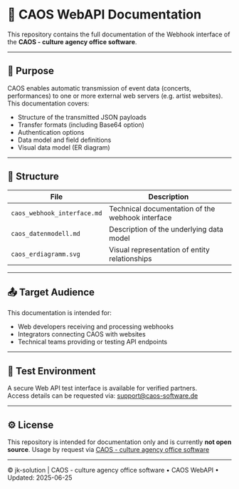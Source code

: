# 📘 CAOS WebAPI Documentation

This repository contains the full documentation of the Webhook interface of the **CAOS - culture agency office software**.

---

## 🔗 Purpose

CAOS enables automatic transmission of event data (concerts, performances) to one or more external web servers (e.g. artist websites). This documentation covers:

- Structure of the transmitted JSON payloads
- Transfer formats (including Base64 option)
- Authentication options
- Data model and field definitions
- Visual data model (ER diagram)

---

## 📂 Structure

| File                          | Description                                             |
|-------------------------------|---------------------------------------------------------|
| `caos_webhook_interface.md`   | Technical documentation of the webhook interface       |
| `caos_datenmodell.md`         | Description of the underlying data model               |
| `caos_erdiagramm.svg`         | Visual representation of entity relationships          |

---

## 📤 Target Audience

This documentation is intended for:

- Web developers receiving and processing webhooks
- Integrators connecting CAOS with websites
- Technical teams providing or testing API endpoints

---

## 🧪 Test Environment

A secure Web API test interface is available for verified partners.  
Access details can be requested via: [support@caos-software.de](mailto:support@caos-software.de)

---

## ⚙️ License

This repository is intended for documentation only and is currently **not open source**. Usage by request via [CAOS - culture agency office software](https://www.caos-software.de)

---

© jk-solution | CAOS - culture agency office software • CAOS WebAPI • Updated: 2025-06-25
